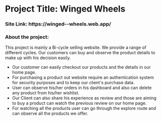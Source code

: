 <h1>Project Title: Winged Wheels</h1>

<h3>Site Link: https://winged--wheels.web.app/</h3>

<h3>About the project:</h3>

<p>This project is mainly a Bi-cycle selling website. We provide a range of different cycles. Our customers can buy and observe the product details to make up with his decision easily.</p>

<ul>
    <li>Our customer can easily checkout our products and the details in our home page.</li>
    <li>For purchasing a product out website require an authentication system for security purposes and to keep our client's purchase data.</li>
    <li>User can observe his/her orders in his dashboard and also can delete any product from his/her wishlist.</li>
    <li>Our Client can also share his experience as review and those are aiming to buy a product can watch the previous review on our home page.</li>
    <li>For watching all the products user can go through the explore route and can observe all the products we offer.</li>
</ul>